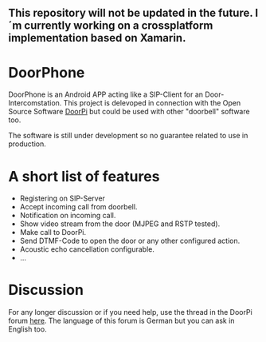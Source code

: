 ## This repository will not be updated in the future. I´m currently working on a crossplatform implementation based on Xamarin. 

# DoorPhone
DoorPhone is an Android APP acting like a SIP-Client for an Door-Intercomstation. This project is delevoped in connection with the Open Source Software [DoorPi](https://github.com/motom001/DoorPi) but could be used with other "doorbell" software too.

The software is still under development so no guarantee related to use in production.

# A short list of features
- Registering on SIP-Server
- Accept incoming call from doorbell.
- Notification on incoming call.
- Show video stream from the door (MJPEG and RSTP tested).
- Make call to DoorPi.
- Send DTMF-Code to open the door or any other configured action.
- Acoustic echo cancellation configurable.
- ...

# Discussion
For any longer discussion or if you need help, use the thread in the DoorPi forum [here](https://www.doorpi.org/forum/thread/743-doorphone-android-app/). The language of this forum is German but you can ask in English too.
